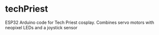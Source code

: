 # techPriest
ESP32 Arduino code for Tech Priest cosplay. Combines servo motors with neopixel LEDs and a joystick sensor
